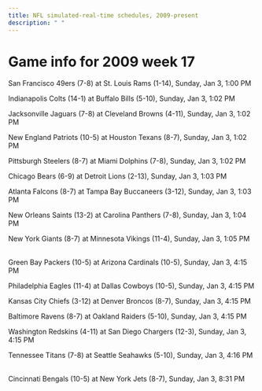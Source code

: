 ```yaml
---
title: NFL simulated-real-time schedules, 2009-present
description: " "
---
```


# Game info for 2009 week 17

San Francisco 49ers (7-8) at St. Louis Rams (1-14), Sunday, Jan 3, 1:00 PM

Indianapolis Colts (14-1) at Buffalo Bills (5-10), Sunday, Jan 3, 1:02 PM

Jacksonville Jaguars (7-8) at Cleveland Browns (4-11), Sunday, Jan 3, 1:02 PM

New England Patriots (10-5) at Houston Texans (8-7), Sunday, Jan 3, 1:02 PM

Pittsburgh Steelers (8-7) at Miami Dolphins (7-8), Sunday, Jan 3, 1:02 PM

Chicago Bears (6-9) at Detroit Lions (2-13), Sunday, Jan 3, 1:03 PM

Atlanta Falcons (8-7) at Tampa Bay Buccaneers (3-12), Sunday, Jan 3, 1:03 PM

New Orleans Saints (13-2) at Carolina Panthers (7-8), Sunday, Jan 3, 1:04 PM

New York Giants (8-7) at Minnesota Vikings (11-4), Sunday, Jan 3, 1:05 PM

<br/>Green Bay Packers (10-5) at Arizona Cardinals (10-5), Sunday, Jan 3, 4:15 PM

Philadelphia Eagles (11-4) at Dallas Cowboys (10-5), Sunday, Jan 3, 4:15 PM

Kansas City Chiefs (3-12) at Denver Broncos (8-7), Sunday, Jan 3, 4:15 PM

Baltimore Ravens (8-7) at Oakland Raiders (5-10), Sunday, Jan 3, 4:15 PM

Washington Redskins (4-11) at San Diego Chargers (12-3), Sunday, Jan 3, 4:15 PM

Tennessee Titans (7-8) at Seattle Seahawks (5-10), Sunday, Jan 3, 4:16 PM

<br/>Cincinnati Bengals (10-5) at New York Jets (8-7), Sunday, Jan 3, 8:31 PM

